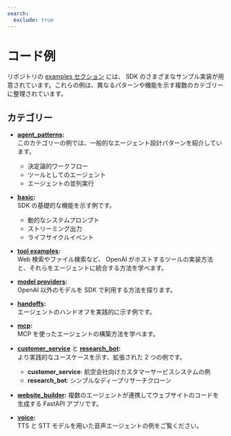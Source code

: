 ```yaml
---
search:
  exclude: true
---
```

# コード例

リポジトリの [examples セクション](https://github.com/openai/openai-agents-python/tree/main/examples) には、 SDK のさまざまなサンプル実装が用意されています。これらの例は、異なるパターンや機能を示す複数のカテゴリーに整理されています。


## カテゴリー

- **[agent_patterns](https://github.com/openai/openai-agents-python/tree/main/examples/agent_patterns):**  
  このカテゴリーの例では、一般的なエージェント設計パターンを紹介しています。

    - 決定論的ワークフロー  
    - ツールとしてのエージェント  
    - エージェントの並列実行  

- **[basic](https://github.com/openai/openai-agents-python/tree/main/examples/basic):**  
  SDK の基礎的な機能を示す例です。

    - 動的なシステムプロンプト  
    - ストリーミング出力  
    - ライフサイクルイベント  

- **[tool examples](https://github.com/openai/openai-agents-python/tree/main/examples/tools):**  
  Web 検索やファイル検索など、 OpenAI がホストするツールの実装方法と、それらをエージェントに統合する方法を学べます。

- **[model providers](https://github.com/openai/openai-agents-python/tree/main/examples/model_providers):**  
  OpenAI 以外のモデルを SDK で利用する方法を探ります。

- **[handoffs](https://github.com/openai/openai-agents-python/tree/main/examples/handoffs):**  
  エージェントのハンドオフを実践的に示す例です。

- **[mcp](https://github.com/openai/openai-agents-python/tree/main/examples/mcp):**  
  MCP を使ったエージェントの構築方法を学べます。

- **[customer_service](https://github.com/openai/openai-agents-python/tree/main/examples/customer_service)** と **[research_bot](https://github.com/openai/openai-agents-python/tree/main/examples/research_bot):**  
  より実践的なユースケースを示す、拡張された 2 つの例です。

    - **customer_service**: 航空会社向けカスタマーサービスシステムの例
    - **research_bot**: シンプルなディープリサーチクローン

- **[website_builder](https://github.com/openai/openai-agents-python/tree/main/examples/website_builder):**
  複数のエージェントが連携してウェブサイトのコードを生成する FastAPI アプリです。

- **[voice](https://github.com/openai/openai-agents-python/tree/main/examples/voice):**  
  TTS と STT モデルを用いた音声エージェントの例をご覧ください。